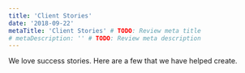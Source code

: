 ```yaml
---
title: 'Client Stories'
date: '2018-09-22'
metaTitle: 'Client Stories' # TODO: Review meta title
# metaDescription: '' # TODO: Review meta description
---
```


We love success stories. Here are a few that we have helped create.